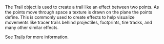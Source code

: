 The Trail object is used to create a trail like an effect between two points.
As the points move through space a texture is drawn on the plane the points
define. This is commonly used to create effects to help visualize movements
like tracer trails behind projectiles, footprints, tire tracks, and many other
similar effects.

See [Trails](https://create.roblox.com/docs/effects/trails) for more information.